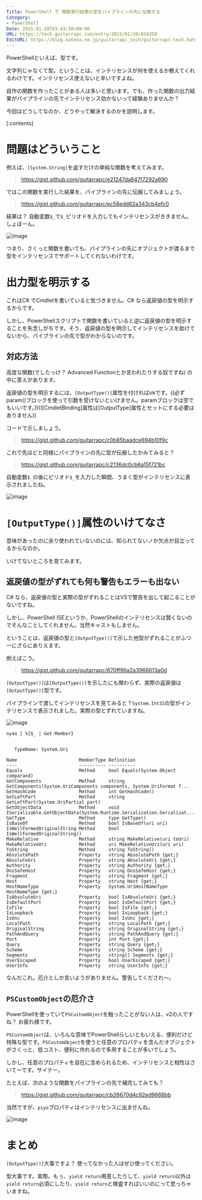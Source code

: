 ```yaml
---
Title: PowerShell で 関数実行結果の型をパイプラインの先に伝搬する
Category:
- PowerShell
Date: 2015-01-20T03:43:58+09:00
URL: https://tech.guitarrapc.com/entry/2015/01/20/034358
EditURL: https://blog.hatena.ne.jp/guitarrapc_tech/guitarrapc-tech.hatenablog.com/atom/entry/8454420450080808287
---
```


PowerShellといえば、型です。

文字列じゃなくて型。ということは、インテリセンスが何を使えるか教えてくれるわけです。インテリセンス使えないと辛いですよね。

自作の関数を作ったことがある人は多いと思います。でも、作った関数の出力結果がパイプラインの先でインテリセンス効かないって経験ありませんか？

今回はどうしてなのか、どうやって解決するのかを説明します。

[:contents]

# 問題はどういうこと

例えば、`[System.String]`を返すだけの単純な関数を考えてみます。

> https://gist.github.com/guitarrapc/e21247da847f7292a690

ではこの関数を実行した結果を、パイプラインの先に伝搬してみましょう。

> https://gist.github.com/guitarrapc/ec58edd62a343cb4efc0


結果は？ 自動変数`$_`で`$_`ピリオドを入力してもインテリセンスがききません。しょぼーん。

![image](https://cdn-ak.f.st-hatena.com/images/fotolife/g/guitarrapc_tech/20150120/20150120031501.png)

つまり、さくっと関数を書いても、パイプラインの先にオブジェクトが渡るまで型をインテリセンスでサポートしてくれないわけです。

# 出力型を明示する

これはC# でCmdletを書いていると気づきません。C# なら返戻値の型を明示するからです。

しかし、PowerShellスクリプトで関数を書いていると逆に返戻値の型を明示することを失念しがちです。そう、返戻値の型を明示してインテリセンスを助けてないから、パイプラインの先で型がわからないのです。

## 対応方法

高度な関数(でしたっけ？ Advanced Functionとか言われたりする奴ですね) の中に答えがあります。

返戻値の型を明示するには、`[OutputType()]`属性を付ければokです。((必ずparam()ブロックを使って引数を受けないといけません。paramブロックは空でもいいです。))(([CmdletBinding]属性は[OutputType]属性とセットにする必要はありません))

コードで示しましょう。

> https://gist.github.com/guitarrapc/c0b85baadce694b10f9c

これで先ほどと同様にパイプラインの先に型が伝搬したかみてみると？

> https://gist.github.com/guitarrapc/c2136dc0cb6a15f721bc


自動変数`$_`の後にピリオド`$_`を入力した瞬間、うまく型がインテリセンスに表示されましたね。

![image](https://cdn-ak.f.st-hatena.com/images/fotolife/g/guitarrapc_tech/20150120/20150120032332.png)

# `[OutputType()]`属性のいけてなさ

意味があったのに余り使われていないのには、知られてないノか欠点が目立ってるからなのか。

いけてないところを見てみます。

## 返戻値の型がずれても何も警告もエラーも出ない

C# なら、返戻値の型と実際の型がずれることはVSで警告を出して起こることがないですね。

しかし、PowerShell ISEというか、PowerShellのインテリセンスは賢くないのでそんなことしてくれません。当然キャストもしません。

ということは、返戻値の型と`[OutputType()]`で示した他型がずれることがふつーにざらにありえます。

例えばこう。

> https://gist.github.com/guitarrapc/670ff96a2a3966613a0d

`[OutputType()]`は`[OutputType()]`を示したにも関わらず、実際の返戻値は`[OutputType()]`型です。

パイプラインで渡してインテリセンスを見てみると？`System.Int32`の型がインテリセンスで表示されました。実際の型とずれていますね。

![image](https://cdn-ak.f.st-hatena.com/images/fotolife/g/guitarrapc_tech/20150120/20150120033224.png)

```
nyao | %{$_ | Get-Member}


   TypeName: System.Uri

Name                       MemberType Definition
----                       ---------- ----------
Equals                     Method     bool Equals(System.Object comparand)
GetComponents              Method     string GetComponents(System.UriComponents components, System.UriFormat f...
GetHashCode                Method     int GetHashCode()
GetLeftPart                Method     string GetLeftPart(System.UriPartial part)
GetObjectData              Method     void ISerializable.GetObjectData(System.Runtime.Serialization.Serializat...
GetType                    Method     type GetType()
IsBaseOf                   Method     bool IsBaseOf(uri uri)
IsWellFormedOriginalString Method     bool IsWellFormedOriginalString()
MakeRelative               Method     string MakeRelative(uri toUri)
MakeRelativeUri            Method     uri MakeRelativeUri(uri uri)
ToString                   Method     string ToString()
AbsolutePath               Property   string AbsolutePath {get;}
AbsoluteUri                Property   string AbsoluteUri {get;}
Authority                  Property   string Authority {get;}
DnsSafeHost                Property   string DnsSafeHost {get;}
Fragment                   Property   string Fragment {get;}
Host                       Property   string Host {get;}
HostNameType               Property   System.UriHostNameType HostNameType {get;}
IsAbsoluteUri              Property   bool IsAbsoluteUri {get;}
IsDefaultPort              Property   bool IsDefaultPort {get;}
IsFile                     Property   bool IsFile {get;}
IsLoopback                 Property   bool IsLoopback {get;}
IsUnc                      Property   bool IsUnc {get;}
LocalPath                  Property   string LocalPath {get;}
OriginalString             Property   string OriginalString {get;}
PathAndQuery               Property   string PathAndQuery {get;}
Port                       Property   int Port {get;}
Query                      Property   string Query {get;}
Scheme                     Property   string Scheme {get;}
Segments                   Property   string[] Segments {get;}
UserEscaped                Property   bool UserEscaped {get;}
UserInfo                   Property   string UserInfo {get;}
```

なんだこれ。厄介としか言いようがありません。警告してくだされ～。

## `PSCustomObject`の厄介さ

PowerShellを使っていて`PSCustomObject`を触ったことがない人は、v2の人ですね？ お疲れ様です。

`PSCustomObject`は、いろんな意味でPowerShellらしいともいえる、便利だけど特殊な型です。`PSCustomObject`を使うと任意のプロパティを含んだオブジェクトがさくっと、低コスト、便利に作れるので多用することが多いでしょう。

しかし、任意のプロパティを自在に含められるため、インテリセンスと相性はさいてーです。サイテー。

たとえば、次のような関数をパイプラインの先で補完してみても？

> https://gist.github.com/guitarrapc/cb26670d4c92ed9668bb

当然ですが、`piyo`プロパティはインテリセンスに出ませんね。

![image](https://cdn-ak.f.st-hatena.com/images/fotolife/g/guitarrapc_tech/20150120/20150120033906.png)


# まとめ

`[OutputType()]`大事ですよ？ 使ってなかった人はぜひ使ってください。

型大事です。実際。もぅ、`yield return`用意したりして、`yield return`以外は`yield return`必須にしたり、`yield return`と検査すればいいのにって思っちゃいますね。
